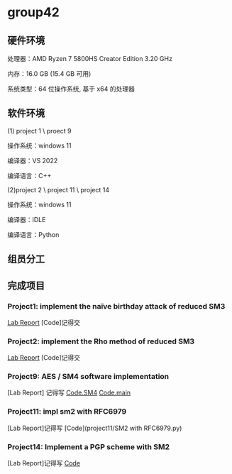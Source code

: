 # group42

## 硬件环境

处理器：AMD Ryzen 7 5800HS Creator Edition 3.20 GHz

内存：16.0 GB (15.4 GB 可用)

系统类型：64 位操作系统, 基于 x64 的处理器

## 软件环境

(1) project 1 \ proect 9

操作系统：windows 11

编译器：VS 2022

编译语言：C++

(2)project 2 \ project 11 \ project 14

操作系统：windows 11

编译器：IDLE

编译语言：Python

## 组员分工

## 完成项目

### Project1: implement the naïve birthday attack of reduced SM3

[Lab Report](project1/README.md)
[Code]记得交

### Project2: implement the Rho method of reduced SM3

[Lab Report](project2/REAMME.md)
[Code]记得交

### Project9: AES / SM4 software implementation

[Lab Report] 记得写
[Code.SM4](project9/SM4.c)
[Code.main](project9/main.c)

### Project11: impl sm2 with RFC6979

[Lab Report]记得写
[Code](project11/SM2 with RFC6979.py)

### Project14: Implement a PGP scheme with SM2

[Lab Report]记得写
[Code](project14/PGP.py)
